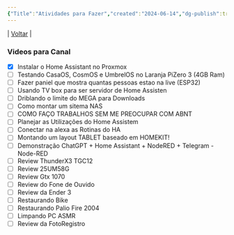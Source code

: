 ```yaml
---
{"Title":"Atividades para Fazer","created":"2024-06-14","dg-publish":true,"tags":["pessoal/quaseumdev"],"permalink":"/1-minha-vida/quase-um-dev/","dgPassFrontmatter":true}
---
```


| [Voltar](index) |
### Videos para Canal
- [x] Instalar o Home Assistant no Proxmox
- [ ] Testando CasaOS, CosmOS e UmbrelOS no Laranja PiZero 3 (4GB Ram)
- [ ] Fazer paniel que mostra quantas pessoas estao na live (ESP32)
- [ ] Usando TV box para ser servidor de Home Assisten
- [ ] Driblando o limite do MEGA para Downloads
- [ ] Como montar um sitema NAS
- [ ] COMO FAÇO TRABALHOS SEM ME PREOCUPAR COM ABNT
- [ ] Planejar as Utilizações do Home Assistem
- [ ] Conectar na alexa as Rotinas do HA
- [ ] Montando um layout TABLET baseado em HOMEKIT!
- [ ] Demonstração ChatGPT + Home Assistant + NodeRED + Telegram - Node-RED
- [ ] Review ThunderX3 TGC12
- [ ] Review 25UM58G
- [ ] Review Gtx 1070
- [ ] Review do Fone de Ouvido
- [ ] Review da Ender 3
- [ ] Restaurando Bike
- [ ] Restaurando Palio Fire 2004
- [ ] Limpando PC ASMR
- [ ] Review da FotoRegistro